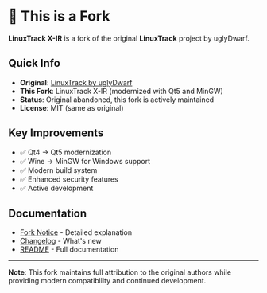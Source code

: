 # 🔄 This is a Fork

**LinuxTrack X-IR** is a fork of the original **LinuxTrack** project by uglyDwarf.

## Quick Info
- **Original**: [LinuxTrack by uglyDwarf](https://github.com/uglyDwarf/linuxtrack)
- **This Fork**: LinuxTrack X-IR (modernized with Qt5 and MinGW)
- **Status**: Original abandoned, this fork is actively maintained
- **License**: MIT (same as original)

## Key Improvements
- ✅ Qt4 → Qt5 modernization
- ✅ Wine → MinGW for Windows support
- ✅ Modern build system
- ✅ Enhanced security features
- ✅ Active development

## Documentation
- [Fork Notice](FORK_NOTICE.md) - Detailed explanation
- [Changelog](CHANGELOG.md) - What's new
- [README](README.md) - Full documentation

---

**Note**: This fork maintains full attribution to the original authors while providing modern compatibility and continued development. 